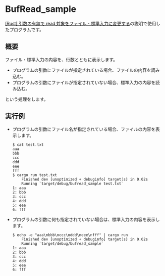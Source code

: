 # BufRead_sample

[[Rust] 引数の有無で read 対象をファイル・標準入力に変更する]()の説明で使用したプログラムです。  

## 概要

ファイル・標準入力の内容を、行数とともに表示します。  

* プログラムの引数にファイルが指定されている場合、ファイルの内容を読み込む。
* プログラムの引数にファイルが指定されていない場合、標準入力の内容を読み込む。

という処理をします。  

## 実行例

* プログラムの引数にファイル名が指定されている場合、ファイルの内容を表示します。  

    ```shell
    $ cat test.txt
    aaa
    bbb
    ccc
    ddd
    eee
    fff
    $ cargo run test.txt
        Finished dev [unoptimized + debuginfo] target(s) in 0.02s
        Running `target/debug/bufread_sample test.txt`
    1: aaa
    2: bbb
    3: ccc
    4: ddd
    5: eee
    6: fff
    ```

* プログラムの引数に何も指定されていない場合は、標準入力の内容を表示します。  

    ```shell
    $ echo -e "aaa\nbbb\nccc\nddd\neee\nfff" | cargo run
        Finished dev [unoptimized + debuginfo] target(s) in 0.02s
        Running `target/debug/bufread_sample`
    1: aaa
    2: bbb
    3: ccc
    4: ddd
    5: eee
    6: fff
    ```